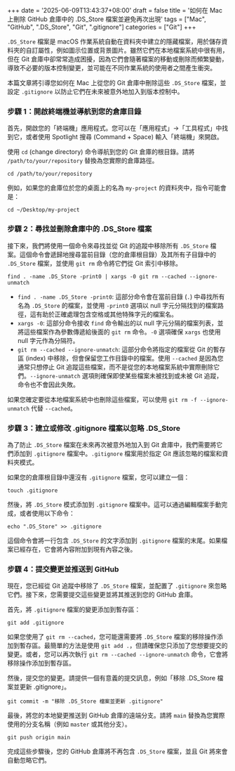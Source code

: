 +++
date = '2025-06-09T13:43:37+08:00'
draft = false
title = '如何在 Mac 上刪除 GitHub 倉庫中的 .DS_Store 檔案並避免再次出現'
tags = ["Mac", "GitHub", ".DS_Store", "Git", ".gitignore"]
categories = ["Git"]
+++

`.DS_Store` 檔案是 macOS 作業系統自動在資料夾中建立的隱藏檔案，用於儲存資料夾的自訂屬性，例如圖示位置或背景圖片。雖然它們在本地檔案系統中很有用，但在 Git 倉庫中卻常常造成困擾，因為它們會隨著檔案的移動或刪除而頻繁變動，導致不必要的版本控制變更，並可能在不同作業系統的使用者之間產生衝突。

本篇文章將引導您如何在 Mac 上從您的 Git 倉庫中刪除這些 `.DS_Store` 檔案，並設定 `.gitignore` 以防止它們在未來被意外地加入到版本控制中。
<!--more-->
### 步驟 1：開啟終端機並導航到您的倉庫目錄

首先，開啟您的「終端機」應用程式。您可以在「應用程式」->「工具程式」中找到它，或者使用 Spotlight 搜尋 (Command + Space) 輸入「終端機」來開啟。

使用 `cd` (change directory) 命令導航到您的 Git 倉庫的根目錄。請將 `/path/to/your/repository` 替換為您實際的倉庫路徑。

```shell
cd /path/to/your/repository
```

例如，如果您的倉庫位於您的桌面上的名為 `my-project` 的資料夾中，指令可能會是：

```shell
cd ~/Desktop/my-project
```

### 步驟 2：尋找並刪除倉庫中的 .DS_Store 檔案

接下來，我們將使用一個命令來尋找並從 Git 的追蹤中移除所有 `.DS_Store` 檔案。這個命令會遞歸地搜尋當前目錄（您的倉庫根目錄）及其所有子目錄中的 `.DS_Store` 檔案，並使用 `git rm` 命令將它們從 Git 索引中移除。

```shell
find . -name .DS_Store -print0 | xargs -0 git rm --cached --ignore-unmatch
```

*   `find . -name .DS_Store -print0`: 這部分命令會在當前目錄 (`.`) 中尋找所有名為 `.DS_Store` 的檔案，並使用 `-print0` 選項以 null 字元分隔找到的檔案路徑，這有助於正確處理包含空格或其他特殊字元的檔案名。
*   `xargs -0`: 這部分命令接收 `find` 命令輸出的以 null 字元分隔的檔案列表，並將這些檔案作為參數傳遞給後面的 `git rm` 命令。`-0` 選項確保 `xargs` 也使用 null 字元作為分隔符。
*   `git rm --cached --ignore-unmatch`: 這部分命令將指定的檔案從 Git 的暫存區 (index) 中移除，但會保留您工作目錄中的檔案。使用 `--cached` 是因為您通常只想停止 Git 追蹤這些檔案，而不是從您的本地檔案系統中實際刪除它們。`--ignore-unmatch` 選項則確保即使某些檔案未被找到或未被 Git 追蹤，命令也不會因此失敗。

如果您確定要從本地檔案系統中也刪除這些檔案，可以使用 `git rm -f --ignore-unmatch` 代替 `--cached`。

### 步驟 3：建立或修改 .gitignore 檔案以忽略 .DS_Store

為了防止 `.DS_Store` 檔案在未來再次被意外地加入到 Git 倉庫中，我們需要將它們添加到 `.gitignore` 檔案中。`.gitignore` 檔案用於指定 Git 應該忽略的檔案和資料夾模式。

如果您的倉庫根目錄中還沒有 `.gitignore` 檔案，您可以建立一個：

```shell
touch .gitignore
```

然後，將 `.DS_Store` 模式添加到 `.gitignore` 檔案中。這可以通過編輯檔案手動完成，或者使用以下命令：

```shell
echo ".DS_Store" >> .gitignore
```

這個命令會將一行包含 `.DS_Store` 的文字添加到 `.gitignore` 檔案的末尾。如果檔案已經存在，它會將內容附加到現有內容之後。

### 步驟 4：提交變更並推送到 GitHub

現在，您已經從 Git 追蹤中移除了 `.DS_Store` 檔案，並配置了 `.gitignore` 來忽略它們。接下來，您需要提交這些變更並將其推送到您的 GitHub 倉庫。

首先，將 `.gitignore` 檔案的變更添加到暫存區：

```shell
git add .gitignore
```

如果您使用了 `git rm --cached`，您可能還需要將 `.DS_Store` 檔案的移除操作添加到暫存區。最簡單的方法是使用 `git add .`，但請確保您只添加了您想要提交的變更。或者，您可以再次執行 `git rm --cached --ignore-unmatch` 命令，它會將移除操作添加到暫存區。

然後，提交您的變更。請提供一個有意義的提交訊息，例如「移除 .DS_Store 檔案並更新 .gitignore」。

```shell
git commit -m "移除 .DS_Store 檔案並更新 .gitignore"
```

最後，將您的本地變更推送到 GitHub 倉庫的遠端分支。請將 `main` 替換為您實際使用的分支名稱（例如 `master` 或其他分支）。

```shell
git push origin main
```

完成這些步驟後，您的 GitHub 倉庫將不再包含 `.DS_Store` 檔案，並且 Git 將來會自動忽略它們。
